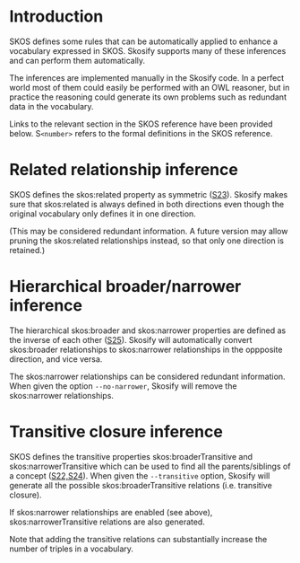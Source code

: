 # Introduction #

SKOS defines some rules that can be automatically applied to enhance a vocabulary expressed in SKOS. Skosify supports many of these inferences and can perform them automatically.

The inferences are implemented manually in the Skosify code. In a perfect world most of them could easily be performed with an OWL reasoner, but in practice the reasoning could generate its own problems such as redundant data in the vocabulary.

Links to the relevant section in the SKOS reference have been provided below. S`<number>` refers to the formal definitions in the SKOS reference.

# Related relationship inference #

SKOS defines the skos:related property as symmetric ([S23](http://www.w3.org/TR/skos-reference/#L2055)). Skosify makes sure that skos:related is always defined in both directions even though the original vocabulary only defines it in one direction.

(This may be considered redundant information. A future version may allow pruning the skos:related relationships instead, so that only one direction is retained.)

# Hierarchical broader/narrower inference #

The hierarchical skos:broader and skos:narrower properties are defined as the inverse of each other ([S25](http://www.w3.org/TR/skos-reference/#L2055)). Skosify will automatically convert skos:broader relationships to skos:narrower relationships in the oppposite direction, and vice versa.

The skos:narrower relationships can be considered redundant information.
When given the option `--no-narrower`, Skosify will remove the skos:narrower relationships.


# Transitive closure inference #

SKOS defines the transitive properties skos:broaderTransitive and skos:narrowerTransitive which can be used to find all the parents/siblings of a concept ([S22,S24](http://www.w3.org/TR/skos-reference/#L2055)). When given the `--transitive` option, Skosify will generate all the possible skos:broaderTransitive relations (i.e. transitive closure).

If skos:narrower relationships are enabled (see above), skos:narrowerTransitive relations are also generated.

Note that adding the transitive relations can substantially increase the number of triples in a vocabulary.